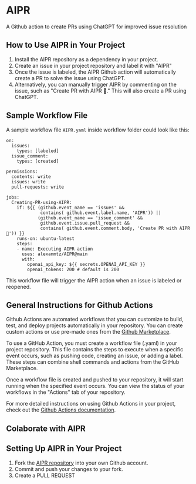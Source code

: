# AIPR
A Github action to create PRs using ChatGPT for improved issue resolution

## How to Use AIPR in Your Project
1. Install the AIPR repository as a dependency in your project.
2. Create an issue in your project repository and label it with "AIPR"
3. Once the issue is labeled, the AIPR Github action will automatically create a PR to solve the issue using ChatGPT.
4. Alternatively, you can manually trigger AIPR by commenting on the issue, such as "Create PR with AIPR 🚀." This will also create a PR using ChatGPT.

## Sample Workflow File
A sample workflow file `AIPR.yaml` inside workflow folder could look like this:

```
on:
  issues:
    types: [labeled]
  issue_comment:
    types: [created]

permissions:
  contents: write
  issues: write
  pull-requests: write

jobs:
  Creating-PR-using-AIPR:
    if: ${{ (github.event_name == 'issues' && 
             contains( github.event.label.name, 'AIPR')) || 
            (github.event_name == 'issue_comment' && 
             github.event.issue.pull_request &&
             contains( github.event.comment.body, 'Create PR with AIPR 🚀')) }}
    runs-on: ubuntu-latest
    steps:
    - name: Executing AIPR action
      uses: alexanmtz/AIPR@main
      with:
        openai_api_key: ${{ secrets.OPENAI_API_KEY }}
        openai_tokens: 200 # default is 200
 ```

This workflow file will trigger the AIPR action when an issue is labeled or reopened.

## General Instructions for Github Actions
Github Actions are automated workflows that you can customize to build, test, and deploy projects automatically in your repository. You can create custom actions or use pre-made ones from the [Github Marketplace](https://github.com/marketplace?type=actions). 

To use a GitHub Action, you must create a workflow file (.yaml) in your project repository. This file contains the steps to execute when a specific event occurs, such as pushing code, creating an issue, or adding a label. These steps can combine shell commands and actions from the GitHub Marketplace.

Once a workflow file is created and pushed to your repository, it will start running when the specified event occurs. You can view the status of your workflows in the "Actions" tab of your repository. 

For more detailed instructions on using Github Actions in your project, check out the [Github Actions documentation](https://docs.github.com/en/actions).

## Colaborate with AIPR

## Setting Up AIPR in Your Project
1. Fork the [AIPR repository](https://github.com/alexanmtz/AIPR) into your own Github account.
3. Commit and push your changes to your fork. 
4. Create a PULL REQUEST
